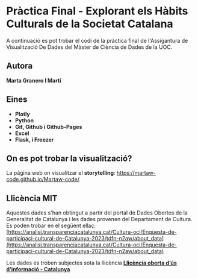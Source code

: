 # Pràctica Final - Explorant els Hàbits Culturals de la Societat Catalana

A continuació es pot trobar el codi de la pràctica final de l'Assigantura de Visualització De Dades del Màster de Ciència de Dades de la UOC.

## Autora

**Marta Granero I Martí**

## Eines

- **Plotly**
- **Python**
- **Git, Github i Github-Pages**
- **Excel**
- **Flask, i Freezer**

## On es pot trobar la visualització?

La pàgina web on visualitzar el **storytelling**: https://martaw-code.github.io/Martaw-code/

## Llicència MIT

Aquestes dades s'han obtingut a partir del portal de Dades Obertes de la Generalitat de Catalunya i les dades provenen del Departament de Cultura.
Es poden trobar en el següent ellaç: [https://analisi.transparenciacatalunya.cat/Cultura-oci/Enquesta-de-participaci-cultural-de-Catalunya-2023/tdfn-n2aw/about_data](https://analisi.transparenciacatalunya.cat/Cultura-oci/Enquesta-de-participaci-cultural-de-Catalunya-2023/tdfn-n2aw/about_data)

Les dades es troben subjectes sota la llicència **[Llicència oberta d’ús d’informació - Catalunya](https://administraciodigital.gencat.cat/ca/dades/dades-obertes/informacio-practica/llicencies/)**


